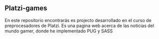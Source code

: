 ## Platzi-games
En este repositorio encontrarás es projecto desarrollado en el curso de preprocesadores de Platzi. Es una pagina web acerca de las noticias del mundo gamer, donde he implementado PUG y SASS

